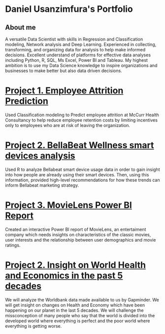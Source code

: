 # Daniel Usanzimfura's Portfolio
## About me 
A versatile Data Scientist with skills in Regression and Classification modeling, Network analysis and Deep Learning. Experienced in collecting, transforming, and organizing data for analysis to help make informed decisions. Excellent understand of platforms for effective data analyses including Python, R, SQL, Ms Excel,  Power BI and Tableau.
My highest ambition is to use my Data Science knowledge to inspire organizations and businesses to make better but also data driven decisions. 

# [Project 1. Employee Attrition Prediction](https://github.com/Usanzimfura/Danny-Portofolio/blob/main/Employee_Attrition_Prediction.ipynb)
Used Classification modeling to Predict employee attrition at McCurr Health Consultancy to help reduce employee retention costs by limiting incentives only to employees who are at risk of leaving the organization.

# [Project 2. BellaBeat Wellness smart devices analysis](https://www.kaggle.com/code/udanny/bellabeat-capstone-google-analytics-certificate)
Used R to analyze Bellabeat smart device usage data in order to gain insight into how people are already using their smart devices. Then, using this information, provided high-level recommendations for how these trends can inform Bellabeat marketing strategy.

# [Project 3. MovieLens Power BI Report](https://app.powerbi.com/view?r=eyJrIjoiYTY3MjA4OGMtYTEzMi00N2E1LWJjYjYtYWZmMTE5ZTZiNWZkIiwidCI6ImUyOTM5MDk5LWQ4OTQtNGQ3MC1iNjFlLTdiYTgzMWRjN2RkYSJ9)
Created an interactive Power BI report of MovieLens, an entertaiment company which needs insights on characteristics of the classic movies, user interests and the relationship between user demographics and movie ratings. 

# [Project 2. Insight on World Health and Economics in the past 5 decades](https://www.kaggle.com/code/udanny/insight-on-world-health-and-economics)
We will analyze the Worldbank data made available to us by Gapminder. We will get insight on changes on Health and Economy which have been happening on our planet in the last 5 decades. We will challenge the missconception of many people who say that the world is divided into the developed world where everything is perfect and the poor world where everything is getting worse.

